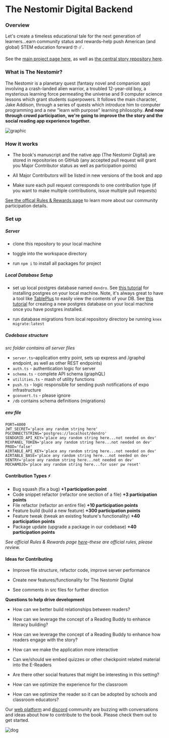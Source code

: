 # The Nestomir Digital Backend

### Overview

Let's create a timeless educational tale for the next generation of learners...earn community status and rewards–help push American (and global) STEM education forward 🤓 ☄️.

See the [main project page here](https://www.incubatedd.com), as well as [the central story repository here](https://www.github.com/sreubenstone).

### What is The Nestomir?

The Nestomir is a planetary quest (fantasy novel and companion app) involving a crash-landed alien warrior, a troubled 12-year-old boy, a mysterious learning force permeating the universe and 9 computer science lessons which grant students superpowers. It follows the main character, Jake Addison, through a series of quests which introduce him to computer programming and a new "learn with purpose" learning philosophy. **And now through crowd participation, we're going to improve the the story and the social reading app experience together.**

![graphic](https://res.cloudinary.com/dshxqbjrf/image/upload/v1635737226/nestomir_coderhumor_graphicdesert_x3jxy0.png)

### How it works

- The book's manuscript and the native app (The Nestomir Digital) are stored in repositories on GitHub (any accepted pull request will grant you Major Contributor status as well as participation points)

- All Major Contributors will be listed in new versions of the book and app

- Make sure each pull request corresponds to one contribution type (if you want to make multiple contributions, issue multiple pull requests)

[See the offical Rules & Rewards page](https://docs.google.com/document/d/1NKq1-DYcj6KLrF_zVx6q6SNO_ziVBNLQdH-744r1aTc/edit) to learn more about our community participation details.

### Set up

##### Server

- clone this repository to your local machine

- toggle into the workspace directory

- run `npm i` to install all packages for project

##### Local Database Setup

- set up local postgres database named `dendro`. See [this tutorial](https://www.prisma.io/dataguide/postgresql/setting-up-a-local-postgresql-database) for installing postgres on your local machine. Note, it's always great to have a tool like [TablePlus](https://tableplus.com/) to easily view the contents of your DB. See [this tutorial](https://www.tutorialspoint.com/postgresql/postgresql_create_database.htm) for creating a new postgres database on your local machine once you have postgres installed.

- run database migrations from local repository directory be running `knex migrate:latest`

##### Codebase structure

_src folder contains all server files_

- `server.ts`–application entry point, sets up express and /graphql endpoint, as well as other REST endpoints)
- `auth.ts` - authentication logic for server
- `schema.ts` - complete API schema (graphQL)
- `utilities.ts` - mash of utility functions
- `push.ts` - logic responsible for sending push notifications of expo infrastructure
- `gconvert.ts` - please ignore
- `/db` contains schema definitions (migrations)

##### env file

```
PORT=4000
JWT_SECRET='place any random string here'
PGCONNECTSTRING='postgres://localhost/dendro'
SENDGRID_API_KEY='place any random string here...not needed on dev'
MIXPANEL_TOKEN='place any random string here...not needed on dev'
PROD='false'
AIRTABLE_API_KEY='place any random string here...not needed on dev'
AIRTABLE_BASE='place any random string here...not needed on dev'
SENTRY='place any random string here...not needed on dev'
MOCHAMOJO='place any random string here...for user pw reset'
```

#### Contribution Types ⚡

- Bug squash (fix a bug) **+1 participation point**
- Code snippet refactor (refactor one section of a file) **+3 participation points**
- File refactor (refactor an entire file) **+10 participation points**
- Feature build (build a new feature) **+300 participation points**
- Feature tweak (tweak an existing feature's functionality) **+40 participation points**
- Package update (upgrade a package in our codebase) **+40 participation points**

_See official Rules & Rewards page [here](https://docs.google.com/document/d/1NKq1-DYcj6KLrF_zVx6q6SNO_ziVBNLQdH-744r1aTc/edit?usp=sharing)–these are official rules, please review._

#### Ideas for Contributing

- Improve file structure, refactor code, improve server performance

- Create new features/functionality for The Nestomir Digital

- See comments in src files for further direction

**Questions to help drive development**

- How can we better build relationships between readers?

- How can we leverage the concept of a Reading Buddy to enhance literacy building?

- How can we leverage the concept of a Reading Buddy to enhance how readers engage with the story?

- How can we make the application more interactive

- Can we/should we embed quizzes or other checkpoint related material into the E-Readers

- Are there other social features that might be interesting in this setting?

- How can we optimize the experience for the classroom

- How can we optimize the reader so it can be adopted by schools and classroom educators?

Our [web platform](https://www.incubatedd.com/thenestomir) and [discord](https://discord.gg/thtjVaaq) community are buzzing with conversations and ideas about how to contribute to the book. Please check them out to get started.

![dog](https://res.cloudinary.com/dshxqbjrf/image/upload/v1635700452/happy-little-girl-holding-a-book-mockup-at-the-library-a19273-8Aw_ahttb0.png)
